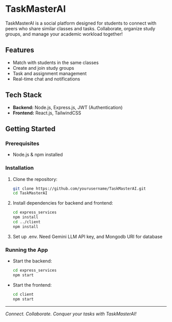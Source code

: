 # TaskMasterAI

TaskMasterAI is a social platform designed for students to connect with peers who share similar classes and tasks. Collaborate, organize study groups, and manage your academic workload together!

## Features

- Match with students in the same classes
- Create and join study groups
- Task and assignment management
- Real-time chat and notifications

## Tech Stack

- **Backend:** Node.js, Express.js, JWT (Authentication)
- **Frontend:** React.js, TailwindCSS

## Getting Started

### Prerequisites

- Node.js & npm installed

### Installation

1. Clone the repository:
    ```bash
    git clone https://github.com/yourusername/TaskMasterAI.git
    cd TaskMasterAI
    ```
2. Install dependencies for backend and frontend:
    ```bash
    cd express_services
    npm install
    cd ../client
    npm install
    ```
3. Set up .env. Need Gemini LLM API key, and Mongodb URI for database

### Running the App

- Start the backend:
  ```bash
  cd express_services
  npm start
  ```
- Start the frontend:
  ```bash
  cd client
  npm start
  ```

---
*Connect. Collaborate. Conquer your tasks with TaskMasterAI!*